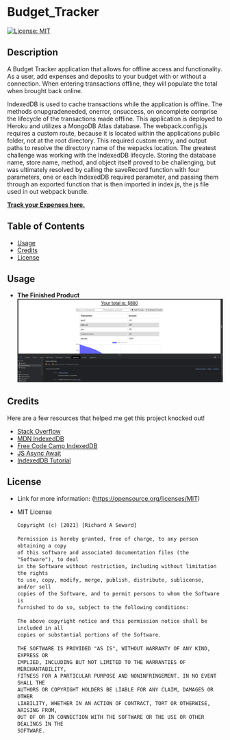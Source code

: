 # Budget_Tracker
[![License: MIT](https://img.shields.io/badge/License-MIT-yellow.svg)](https://opensource.org/licenses/MIT)

## Description
A Budget Tracker application that allows for offline access and functionality. As a user, add expenses and deposits to your budget with or without a connection. When entering transactions offline, they will populate the total when brought back online.

IndexedDB is used to cache transactions while the application is offline. The methods onupgradeneeded, onerror, onsuccess, on oncomplete comprise the lifecycle of the transactions made offline. This application is deployed to Heroku and utilizes a MongoDB Atlas database. The webpack.config.js requires a custom route, because it is located within the applications public folder, not at the root directory. This required custom entry, and output paths to resolve the directory name of the wepacks location. The greatest challenge was working with the IndexedDB lifecycle. Storing the database name, store name, method, and object itself proved to be challenging, but was ultimately resolved by calling the saveRecord function with four parameters, one or each IndexedDB required parameter, and passing them through an exported function that is then imported in index.js, the js file used in out webpack bundle.

**[Track your Expenses here.](https://serene-thicket-18374.herokuapp.com/)**

## Table of Contents
* [Usage](#usage)
* [Credits](#credits)
* [License](#license)

## Usage
* **The Finished Product**  
![Budget Tracker](public/assets/images/snapshot.png)

## Credits
Here are a few resources that helped me get this project knocked out!
* [Stack Overflow](https://stackoverflow.com/questions/51810615/webpack-4-error-in-entry-module-not-found-error-cant-resolve-src)
* [MDN IndexedDB](https://developer.mozilla.org/en-US/docs/Web/API/IndexedDB_API/Using_IndexedDB#updating_an_entry_in_the_database)
* [Free Code Camp IndexedDB](https://www.freecodecamp.org/news/a-quick-but-complete-guide-to-indexeddb-25f030425501/)
* [JS Async Await](https://javascript.info/async-await)
* [IndexedDB Tutorial](https://video.search.yahoo.com/search/video;_ylt=Awr9DtgIKpdguvgAyotXNyoA;_ylu=Y29sbwNncTEEcG9zAzEEdnRpZAMEc2VjA3Nj?p=indexedDB+tutorial&fr=mcafee#id=12&vid=22f688e9587515f49030357cde6c9072&action=view)

## License
* Link for more information: (https://opensource.org/licenses/MIT)
* MIT License

      Copyright (c) [2021] [Richard A Seward]
      
      Permission is hereby granted, free of charge, to any person obtaining a copy
      of this software and associated documentation files (the "Software"), to deal
      in the Software without restriction, including without limitation the rights
      to use, copy, modify, merge, publish, distribute, sublicense, and/or sell
      copies of the Software, and to permit persons to whom the Software is
      furnished to do so, subject to the following conditions:
      
      The above copyright notice and this permission notice shall be included in all
      copies or substantial portions of the Software.
      
      THE SOFTWARE IS PROVIDED "AS IS", WITHOUT WARRANTY OF ANY KIND, EXPRESS OR
      IMPLIED, INCLUDING BUT NOT LIMITED TO THE WARRANTIES OF MERCHANTABILITY,
      FITNESS FOR A PARTICULAR PURPOSE AND NONINFRINGEMENT. IN NO EVENT SHALL THE
      AUTHORS OR COPYRIGHT HOLDERS BE LIABLE FOR ANY CLAIM, DAMAGES OR OTHER
      LIABILITY, WHETHER IN AN ACTION OF CONTRACT, TORT OR OTHERWISE, ARISING FROM,
      OUT OF OR IN CONNECTION WITH THE SOFTWARE OR THE USE OR OTHER DEALINGS IN THE
      SOFTWARE.
